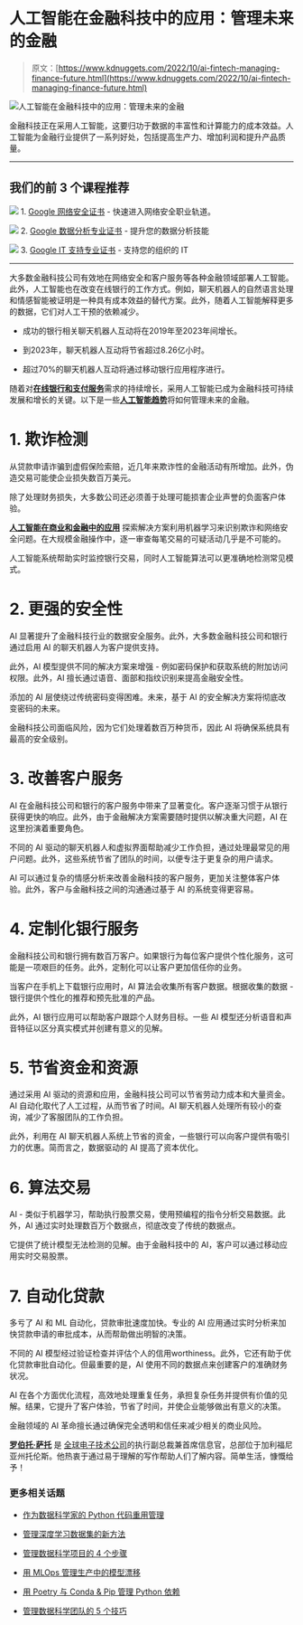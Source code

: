 # 人工智能在金融科技中的应用：管理未来的金融

> 原文：[https://www.kdnuggets.com/2022/10/ai-fintech-managing-finance-future.html](https://www.kdnuggets.com/2022/10/ai-fintech-managing-finance-future.html)

![人工智能在金融科技中的应用：管理未来的金融](../Images/72f84c3c68d0a5413bb54a5e581c4c4b.png)

金融科技正在采用人工智能，这要归功于数据的丰富性和计算能力的成本效益。人工智能为金融行业提供了一系列好处，包括提高生产力、增加利润和提升产品质量。

* * *

## 我们的前 3 个课程推荐

![](../Images/0244c01ba9267c002ef39d4907e0b8fb.png) 1\. [Google 网络安全证书](https://www.kdnuggets.com/google-cybersecurity) - 快速进入网络安全职业轨道。

![](../Images/e225c49c3c91745821c8c0368bf04711.png) 2\. [Google 数据分析专业证书](https://www.kdnuggets.com/google-data-analytics) - 提升您的数据分析技能

![](../Images/0244c01ba9267c002ef39d4907e0b8fb.png) 3\. [Google IT 支持专业证书](https://www.kdnuggets.com/google-itsupport) - 支持您的组织的 IT

* * *

大多数金融科技公司有效地在网络安全和客户服务等各种金融领域部署人工智能。此外，人工智能也在改变在线银行的工作方式。例如，聊天机器人的自然语言处理和情感智能被证明是一种具有成本效益的替代方案。此外，随着人工智能解释更多的数据，它们对人工干预的依赖减少。

+   成功的银行相关聊天机器人互动将在2019年至2023年间增长。

+   到2023年，聊天机器人互动将节省超过8.26亿小时。

+   超过70%的聊天机器人互动将通过移动银行应用程序进行。

随着对[**在线银行和支付服务**](https://www.gettrx.com/)需求的持续增长，采用人工智能已成为金融科技可持续发展和增长的关键。以下是一些[**人工智能趋势**](https://www.signitysolutions.com/blog/artificial-intelligence-and-machine-learning/)将如何管理未来的金融。

# 1\. 欺诈检测

从贷款申请诈骗到虚假保险索赔，近几年来欺诈性的金融活动有所增加。此外，伪造交易可能使企业损失数百万美元。

除了处理财务损失，大多数公司还必须善于处理可能损害企业声誉的负面客户体验。

[**人工智能在商业和金融中的应用**](https://dzone.com/articles/fintech-and-ai-ways-artificial-intelligence-is-used-in-finance) 探索解决方案利用机器学习来识别欺诈和网络安全问题。在大规模金融操作中，逐一审查每笔交易的可疑活动几乎是不可能的。

人工智能系统帮助实时监控银行交易，同时人工智能算法可以更准确地检测常见模式。

# 2\. 更强的安全性

AI 显著提升了金融科技行业的数据安全服务。此外，大多数金融科技公司和银行通过启用 AI 的聊天机器人为客户提供支持。

此外，AI 模型提供不同的解决方案来增强 - 例如密码保护和获取系统的附加访问权限。此外，AI 擅长通过语音、面部和指纹识别来提高金融安全性。

添加的 AI 层使绕过传统密码变得困难。未来，基于 AI 的安全解决方案将彻底改变密码的未来。

金融科技公司面临风险，因为它们处理着数百万种货币，因此 AI 将确保系统具有最高的安全级别。

# 3\. 改善客户服务

AI 在金融科技公司和银行的客户服务中带来了显著变化。客户逐渐习惯于从银行获得更快的响应。此外，由于金融解决方案需要随时提供以解决重大问题，AI 在这里扮演着重要角色。

不同的 AI 驱动的聊天机器人和虚拟界面帮助减少工作负担，通过处理最常见的用户问题。此外，这些系统节省了团队的时间，以便专注于更复杂的用户请求。

AI 可以通过复杂的情感分析来改善金融科技的客户服务，更加关注整体客户体验。此外，客户与金融科技之间的沟通通过基于 AI 的系统变得更容易。

# 4\. 定制化银行服务

金融科技公司和银行拥有数百万客户。如果银行为每位客户提供个性化服务，这可能是一项艰巨的任务。此外，定制化可以让客户更加信任你的业务。

当客户在手机上下载银行应用时，AI 算法会收集所有客户数据。根据收集的数据 - 银行提供个性化的推荐和预先批准的产品。

此外，AI 银行应用可以帮助客户跟踪个人财务目标。一些 AI 模型还分析语音和声音特征以区分真实模式并创建有意义的见解。

# 5\. 节省资金和资源

通过采用 AI 驱动的资源和应用，金融科技公司可以节省劳动力成本和大量资金。AI 自动化取代了人工过程，从而节省了时间。AI 聊天机器人处理所有较小的查询，减少了客服团队的工作负担。

此外，利用在 AI 聊天机器人系统上节省的资金，一些银行可以向客户提供有吸引力的优惠。简而言之，数据驱动的 AI 提高了资本优化。

# 6\. 算法交易

AI - 类似于机器学习，帮助执行股票交易，使用预编程的指令分析交易数据。此外，AI 通过实时处理数百万个数据点，彻底改变了传统的数据点。

它提供了统计模型无法检测的见解。由于金融科技中的 AI，客户可以通过移动应用实时交易股票。

# 7\. 自动化贷款

多亏了 AI 和 ML 自动化，贷款审批速度加快。专业的 AI 应用通过实时分析来加快贷款申请的审批成本，从而帮助做出明智的决策。

不同的 AI 模型经过验证检查并评估个人的信用worthiness。此外，它还有助于优化贷款审批自动化。但最重要的是，AI 使用不同的数据点来创建客户的准确财务状况。

AI 在各个方面优化流程，高效地处理重复任务，承担复杂任务并提供有价值的见解。结果，它提升了客户体验，节省了时间，并使企业能够做出有意义的决策。

金融领域的 AI 革命擅长通过确保完全透明和信任来减少相关的商业风险。

**[罗伯托·萨托](https://www.datanyze.com/people/Roberto-Sato/-996229028)** 是 [全球电子技术公司](https://www.gettrx.com/)的执行副总裁兼首席信息官，总部位于加利福尼亚州托伦斯。他热衷于通过易于理解的写作帮助人们了解内容。简单生活，慷慨给予！

### 更多相关话题

+   [作为数据科学家的 Python 代码重用管理](https://www.kdnuggets.com/2021/06/managing-reusable-python-code-data-scientist.html)

+   [管理深度学习数据集的新方法](https://www.kdnuggets.com/2022/03/new-way-managing-deep-learning-datasets.html)

+   [管理数据科学项目的 4 个步骤](https://www.kdnuggets.com/2022/05/4-steps-managing-data-science-project.html)

+   [用 MLOps 管理生产中的模型漂移](https://www.kdnuggets.com/2023/05/managing-model-drift-production-mlops.html)

+   [用 Poetry 与 Conda & Pip 管理 Python 依赖](https://www.kdnuggets.com/managing-python-dependencies-with-poetry-vs-conda-pip)

+   [管理数据科学团队的 5 个技巧](https://www.kdnuggets.com/5-tips-for-managing-data-science-teams)
